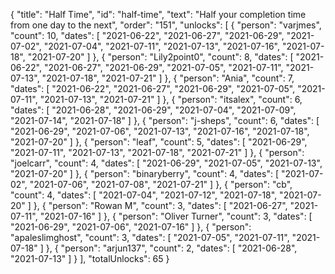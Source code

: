 {
  "title": "Half Time",
  "id": "half-time",
  "text": "Half your completion time from one day to the next",
  "order": "151",
  "unlocks": [
    {
      "person": "varjmes",
      "count": 10,
      "dates": [
        "2021-06-22",
        "2021-06-27",
        "2021-06-29",
        "2021-07-02",
        "2021-07-04",
        "2021-07-11",
        "2021-07-13",
        "2021-07-16",
        "2021-07-18",
        "2021-07-20"
      ]
    },
    {
      "person": "Lily2point0",
      "count": 8,
      "dates": [
        "2021-06-22",
        "2021-06-27",
        "2021-06-29",
        "2021-07-05",
        "2021-07-11",
        "2021-07-13",
        "2021-07-18",
        "2021-07-21"
      ]
    },
    {
      "person": "Ania",
      "count": 7,
      "dates": [
        "2021-06-22",
        "2021-06-27",
        "2021-06-29",
        "2021-07-05",
        "2021-07-11",
        "2021-07-13",
        "2021-07-21"
      ]
    },
    {
      "person": "itsalex",
      "count": 6,
      "dates": [
        "2021-06-28",
        "2021-06-29",
        "2021-07-04",
        "2021-07-09",
        "2021-07-14",
        "2021-07-18"
      ]
    },
    {
      "person": "j-sheps",
      "count": 6,
      "dates": [
        "2021-06-29",
        "2021-07-06",
        "2021-07-13",
        "2021-07-16",
        "2021-07-18",
        "2021-07-20"
      ]
    },
    {
      "person": "leaf",
      "count": 5,
      "dates": [
        "2021-06-29",
        "2021-07-11",
        "2021-07-13",
        "2021-07-18",
        "2021-07-21"
      ]
    },
    {
      "person": "joelcarr",
      "count": 4,
      "dates": [
        "2021-06-29",
        "2021-07-05",
        "2021-07-13",
        "2021-07-20"
      ]
    },
    {
      "person": "binaryberry",
      "count": 4,
      "dates": [
        "2021-07-02",
        "2021-07-06",
        "2021-07-08",
        "2021-07-21"
      ]
    },
    {
      "person": "cb",
      "count": 4,
      "dates": [
        "2021-07-04",
        "2021-07-12",
        "2021-07-18",
        "2021-07-20"
      ]
    },
    {
      "person": "Rowan M",
      "count": 3,
      "dates": [
        "2021-06-27",
        "2021-07-11",
        "2021-07-16"
      ]
    },
    {
      "person": "Oliver Turner",
      "count": 3,
      "dates": [
        "2021-06-29",
        "2021-07-06",
        "2021-07-16"
      ]
    },
    {
      "person": "apaleslimghost",
      "count": 3,
      "dates": [
        "2021-07-05",
        "2021-07-11",
        "2021-07-18"
      ]
    },
    {
      "person": "arjun137",
      "count": 2,
      "dates": [
        "2021-06-28",
        "2021-07-13"
      ]
    }
  ],
  "totalUnlocks": 65
}